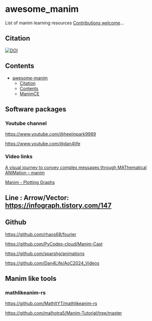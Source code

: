 # awesome_manim

List of manim learning resources [Contributions welcome](https://github.com/xie186/awesome_manim/blob/main/CONTRIBUTING.md)...

## Citation

[![DOI](https://zenodo.org/badge/DOI/10.5281/zenodo.1117762.svg)](https://doi.org/10.5281/zenodo.1117762)

## Contents

- [awesome-manim](#awesome_manim)
  - [Citation](#citation)
  - [Contents](#contents)
  - [ManimCE](#manimCE)



## Software packages

### Youtube channel 

https://www.youtube.com/@heejinpark9989

https://www.youtube.com/@dan4life

### Video links

[A visual journey to convey complex messages through MAThematical ANIMation – manim](https://www.youtube.com/watch?v=3ZqV3rhEf4Q)


[Manim - Plotting Graphs](https://www.youtube.com/watch?v=Ej3lbQObCKo)


## Line : Arrow/Vector: https://infograph.tistory.com/147


## Github 

https://github.com/rhaos68/fourier

https://github.com/PyCodes-cloud/Manim-Cast

https://github.com/sparshg/animations

https://github.com/Dan4Life/AoC2024_Videos




## Manim like tools 


### mathlikeanim-rs

https://github.com/MathItYT/mathlikeanim-rs


https://github.com/malhotra5/Manim-Tutorial/tree/master











